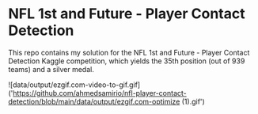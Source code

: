 # NFL 1st and Future - Player Contact Detection

This repo contains my solution for the NFL 1st and Future - Player Contact Detection Kaggle competition, which yields the 35th position (out of 939 teams) and a silver medal.

![data/output/ezgif.com-video-to-gif.gif]('https://github.com/ahmedsamirio/nfl-player-contact-detection/blob/main/data/output/ezgif.com-optimize (1).gif')

